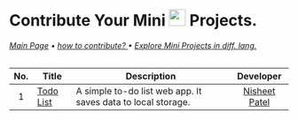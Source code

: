 # Contribute Your Mini <img src="https://img.shields.io/badge/Vue.js-35495E?style=for-the-badge&logo=vue.js&logoColor=4FC08D" height=30> Projects.
######  [Main Page](https://github.com/Nisheet-Patel/Mini-Projects)  •  [ how to contribute? ]() • [Explore Mini Projects in diff. lang.]()

| No. | Title | Description | Developer  |
|:--:| ------------- |-------------|:-----:|
| 1 | [Todo List](../Vue.js/Todo%20List/) | A simple to-do list web app. It saves data to local storage. | [Nisheet Patel](https://github.com/Nisheet-Patel) |
